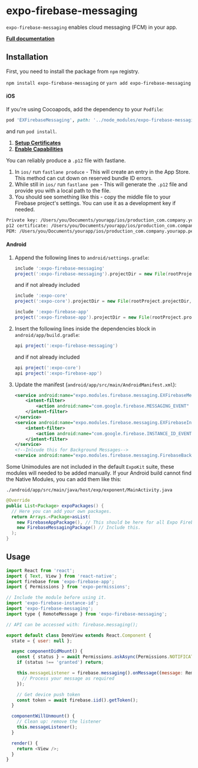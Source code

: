 # expo-firebase-messaging

`expo-firebase-messaging` enables cloud messaging (FCM) in your app.

[**Full documentation**](https://rnfirebase.io/docs/master/messaging/introduction)

## Installation

First, you need to install the package from `npm` registry.

`npm install expo-firebase-messaging` or `yarn add expo-firebase-messaging`

#### iOS

If you're using Cocoapods, add the dependency to your `Podfile`:

```ruby
pod 'EXFirebaseMessaging', path: '../node_modules/expo-firebase-messaging/ios'
```

and run `pod install`.

1. [**Setup Certificates**](https://rnfirebase.io/docs/master/messaging/ios#Setup-Certificates)
2. [**Enable Capabilities**](https://rnfirebase.io/docs/master/messaging/ios#Enable-Capabilities)

You can reliably produce a `.p12` file with fastlane. 

1. In `ios/` run `fastlane produce` - This will create an entry in the App Store. This method can cut down on reserved bundle ID errors.
2. While still in `ios/` run `fastlane pem` - This will generate the `.p12` file and provide you with a local path to the file.
3. You should see something like this - copy the middle file to your Firebase project's settings. You can use it as a development key if needed.
```sh
Private key: /Users/you/Documents/yourapp/ios/production_com.company.yourapp.pkey
p12 certificate: /Users/you/Documents/yourapp/ios/production_com.company.yourapp.p12
PEM: /Users/you/Documents/yourapp/ios/production_com.company.yourapp.pem
```

#### Android

1.  Append the following lines to `android/settings.gradle`:

    ```gradle
    include ':expo-firebase-messaging'
    project(':expo-firebase-messaging').projectDir = new File(rootProject.projectDir, '../node_modules/expo-firebase-messaging/android')
    ```

    and if not already included

    ```gradle
    include ':expo-core'
    project(':expo-core').projectDir = new File(rootProject.projectDir, '../node_modules/expo-core/android')

    include ':expo-firebase-app'
    project(':expo-firebase-app').projectDir = new File(rootProject.projectDir, '../node_modules/expo-firebase-app/android')
    ```

2.  Insert the following lines inside the dependencies block in `android/app/build.gradle`:
    ```gradle
    api project(':expo-firebase-messaging')
    ```
    and if not already included
    ```gradle
    api project(':expo-core')
    api project(':expo-firebase-app')
    ```
3.  Update the manifest (`android/app/src/main/AndroidManifest.xml`):
      ```xml
      <service android:name="expo.modules.firebase.messaging.EXFirebaseMessagingService">
          <intent-filter>
              <action android:name="com.google.firebase.MESSAGING_EVENT" />
          </intent-filter>
      </service>
      <service android:name="expo.modules.firebase.messaging.EXFirebaseInstanceIdService">
          <intent-filter>
              <action android:name="com.google.firebase.INSTANCE_ID_EVENT"/>
          </intent-filter>
      </service>
      <!--Inlcude this for Background Messages-->
      <service android:name="expo.modules.firebase.messaging.FirebaseBackgroundMessagingService" />
      ```

Some Unimodules are not included in the default `ExpoKit` suite, these modules will needed to be added manually.
If your Android build cannot find the Native Modules, you can add them like this:

`./android/app/src/main/java/host/exp/exponent/MainActivity.java`
```java
@Override
public List<Package> expoPackages() {
  // Here you can add your own packages.
  return Arrays.<Package>asList(
    new FirebaseAppPackage(), // This should be here for all Expo Firebase features.
    new FirebaseMessagingPackage() // Include this.
  );
}
```

## Usage

```javascript
import React from 'react';
import { Text, View } from 'react-native';
import firebase from 'expo-firebase-app';
import { Permissions } from 'expo-permissions';

// Include the module before using it.
import 'expo-firebase-instance-id';
import 'expo-firebase-messaging';
import type { RemoteMessage } from 'expo-firebase-messaging';

// API can be accessed with: firebase.messaging();

export default class DemoView extends React.Component {
  state = { user: null };

  async componentDidMount() {
    const { status } = await Permissions.askAsync(Permissions.NOTIFICATIONS);
    if (status !== 'granted') return;

    this.messageListener = firebase.messaging().onMessage((message: RemoteMessage) => {
      // Process your message as required
    });

    // Get device push token
    const token = await firebase.iid().getToken();
  }

  componentWillUnmount() {
    // Clean up: remove the listener
    this.messageListener();
  }

  render() {
    return <View />;
  }
}
```
